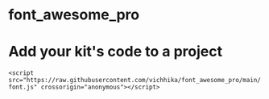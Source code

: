 # font_awesome_pro

<h1>Add your kit's code to a project</h1>
<code>&lt;script src="https://raw.githubusercontent.com/vichhika/font_awesome_pro/main/font.js" crossorigin="anonymous"&gt;&lt;/script&gt;</code>
